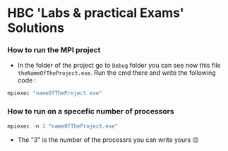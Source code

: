 # HBC 'Labs & practical Exams' Solutions

### How to run the MPI project
- In the folder of the project go to `Debug` folder you can see now this file `theNameOfTheProject.exe`. Run the cmd there and write the following code :
```C++
mpiexec "nameOfTheProject.exe"
```
### How to run on a specefic number of processors
```C++
mpiexec -n 3 "nameOfTheProject.exe"
```
- The "3" is the number of the processrs you can write yours 😉
